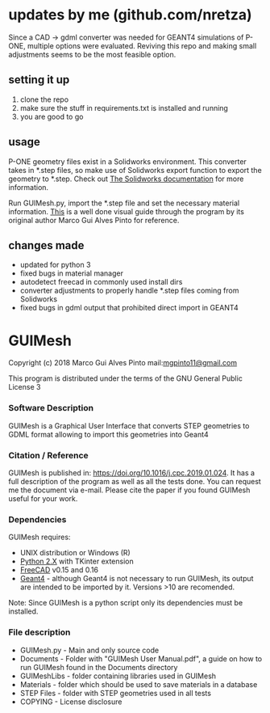 # updates by me (github.com/nretza)
Since a CAD -> gdml converter was needed for GEANT4 simulations of P-ONE, multiple options were evaluated. Reviving this repo and making small adjustments seems to be the most feasible option.

## setting it up
1. clone the repo
2. make sure the stuff in requirements.txt is installed and running
3. you are good to go

## usage
P-ONE geometry files exist in a Solidworks environment. This converter takes in *.step files, so make use of Solidworks export function to export the geometry to *.step. Check out [The Solidworks documentation](https://help.solidworks.com/2022/English/SolidWorks/sldworks/HIDD_EXPORT_OPTIONS_STEP.htm) for more information.

Run GUIMesh.py, import the *.step file and set the necessary material information. [This](https://github.com/nretza/GUIMesh/blob/master/Documents/GUIMesh%20User%20Manual.pdf) is a well done visual guide through the program by its original author Marco Gui Alves Pinto for reference.

## changes made 

* updated for python 3
* fixed bugs in material manager
* autodetect freecad in commonly used install dirs
* converter adjustments to properly handle *.step files coming from Solidworks
* fixed bugs in gdml output that prohibited direct import in GEANT4

# GUIMesh
Copyright (c) 2018  Marco Gui Alves Pinto  mail:mgpinto11@gmail.com

This program is distributed under the terms of the GNU General Public License 3

### Software Description
GUIMesh is a Graphical User Interface that converts STEP geometries to GDML format allowing
to import this geometries into Geant4

### Citation / Reference
GUIMesh is published in: https://doi.org/10.1016/j.cpc.2019.01.024. It has a full description of the program as well as all the tests done. You can request me the document via e-mail.
Please cite the paper if you found GUIMesh useful for your work.

### Dependencies
GUIMesh requires:

* UNIX distribution or Windows (R) 
* [Python 2.X](www.python.org) with TKinter extension
* [FreeCAD](www.freecadweb.org) v0.15 and 0.16
* [Geant4](https://geant4.web.cern.ch/) - although Geant4 is not necessary to run GUIMesh, its output are intended to be imported by it. Versions >10 are recomended.

Note: Since GUIMesh is a python script only its dependencies must be installed.

### File description
* GUIMesh.py - Main and only source code
* Documents - Folder with "GUIMesh User Manual.pdf", a guide on how to run GUIMesh found in the Documents directory
* GUIMeshLibs - folder containing libraries used in GUIMesh
* Materials - folder which should be used to save materials in a database
* STEP Files - folder with STEP geometries used in all tests
* COPYING - License disclosure

